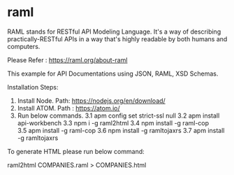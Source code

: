 # raml

RAML stands for RESTful API Modeling Language. It's a way of describing practically-RESTful APIs in a way that's highly readable by both humans and computers.

Please Refer : https://raml.org/about-raml

This example for API Documentations using JSON, RAML, XSD Schemas.


Installation Steps:

1. Install Node. Path: https://nodejs.org/en/download/
2. Install ATOM. Path : https://atom.io/
3. Run below commands.
 3.1 apm config set strict-ssl null
 3.2 apm install api-workbench
 3.3 npm i -g raml2html
 3.4 npm install -g raml-cop	
 3.5 apm install -g raml-cop
 3.6 npm install -g ramltojaxrs	
 3.7 apm install -g ramltojaxrs
 
To generate HTML please run below command:

  raml2html COMPANIES.raml > COMPANIES.html
